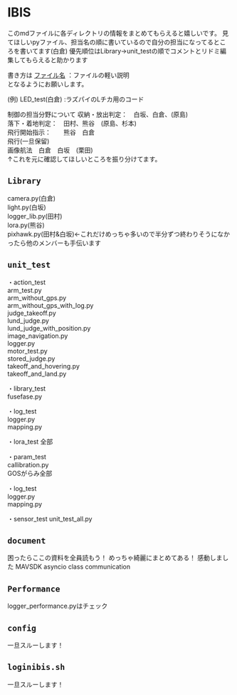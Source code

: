 # IBIS
このmdファイルに各ディレクトリの情報をまとめてもらえると嬉しいです。
見てほしいpyファイル、担当名の順に書いているので自分の担当になってるところを書いてます(白倉)
優先順位はLibrary→unit_testの順でコメントとリドミ編集してもらえると助かります

書き方は
[ファイル名](担当名)
：ファイルの軽い説明  
となるようにお願いします。

(例)
LED_test(白倉)
:ラズパイのLチカ用のコード


制御の担当分野について 
収納・放出判定：　白坂、白倉、(原島)  
落下・着地判定：　田村、熊谷　(原島、杉本)  
飛行開始指示：　　熊谷　白倉  
飛行(一旦保留)  
画像航法　白倉　白坂　(栗田)  
↑これを元に確認してほしいところを振り分けてます。  


## `Library`
camera.py(白倉)  
light.py(白坂)  
logger_lib.py(田村)  
lora.py(熊谷)  
pixhawk.py(田村&白坂)←これだけめっちゃ多いので半分ずつ終わりそうになかったら他のメンバーも手伝います  



## `unit_test`
 ・action_test  
arm_test.py  
arm_without_gps.py  
arm_without_gps_with_log.py  
judge_takeoff.py  
lund_judge.py  
lund_judge_with_position.py  
image_navigation.py  
logger.py  
motor_test.py  
stored_judge.py  
takeoff_and_hovering.py  
takeoff_and_land.py  

・library_test  
fusefase.py  

・log_test  
logger.py  
mapping.py  

・lora_test
全部

・param_test  
callibration.py  
GOSがらみ全部

・log_test  
logger.py  
mapping.py  

・sensor_test
unit_test_all.py


## `document`
困ったらここの資料を全員読もう！
めっちゃ綺麗にまとめてある！
感動しました
MAVSDK
asyncio
class
communication


## `Performance`
logger_performance.pyはチェック

## `config`
一旦スルーします！

## `loginibis.sh`
一旦スルーします！
